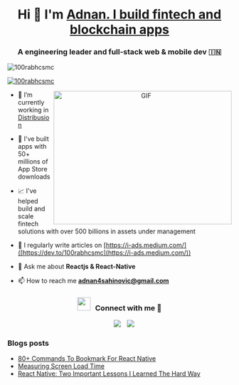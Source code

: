 <h1 align="center">Hi 👋 I'm <a href="https://100rabhcsmc.github.io/Me.io/" target="blank">
Adnan. I build fintech and blockchain apps</a></h1>
<h3 align="center">A engineering leader and full-stack web & mobile dev &#127470;&#127475</h3>

<p align="left"> <img src="https://komarev.com/ghpvc/?username=100rabhcsmc&label=Profile%20views&color=0e75b6&style=flat" alt="100rabhcsmc" /> </p>

<p align="left"> <a href="https://twitter.com/100rabhcsmc" target="blank"><img src="https://img.shields.io/twitter/follow/100rabhcsmc?logo=twitter&style=for-the-badge" alt="100rabhcsmc" /></a> </p>

<a target="_blank" align="center">
  <img align="right" top="500" height="300" width="400" alt="GIF" src="https://media.giphy.com/media/SWoSkN6DxTszqIKEqv/giphy.gif">
</a>

- 🔭 I’m currently working in <a href="[https://www.distribusion.com/](https://www.distribusion.com/)" target="blank">Distribusion</a>

- 📱 I've built apps with 50+ millions of App Store downloads

- 📈 I've helped build and scale fintech solutions with over 500 billions in assets under management

- 📝 I regularly write articles on [https://i-ads.medium.com/]([https://dev.to/100rabhcsmc](https://i-ads.medium.com/))

- 💬 Ask me about **Reactjs & React-Native**

- 📫 How to reach me **adnan4sahinovic@gmail.com**

<h3 align="center" > <img src="https://media.giphy.com/media/iY8CRBdQXODJSCERIr/giphy.gif" width="30" height="30" style="margin-right: 10px;">Connect with me 🤝 </h3>

<p align="center">

 <div align="center"  class="icons-social" style="margin-left: 10px;">
        <a style="margin-left: 10px;"  target="_blank" href="https://www.linkedin.com/in/adnansahinovic/">
			<img src="https://img.icons8.com/doodle/40/000000/linkedin--v2.png"></a>
        <a style="margin-left: 10px;" target="_blank" href="https://github.com/adnxy">
		<img src="https://img.icons8.com/doodle/40/000000/github--v1.png"></a>
      </div>

</p>

### Blogs posts

<!-- BLOG-POST-LIST:START -->

- [80+ Commands To Bookmark For React Native]([https://dev.to/100rabhcsmc/instagram-profile-picture-download-using-python-n2j](https://medium.com/nerd-for-tech/80-commands-to-bookmark-for-react-native-687d285bbf72))
- [Measuring Screen Load Time](https://i-ads.medium.com/performance-measuring-screen-load-time-0c3322b2a2a4)
- [React Native: Two Important Lessons I Learned The Hard Way](https://i-ads.medium.com/react-native-two-important-lessons-i-learned-the-hard-way-3a524bbcef48)
